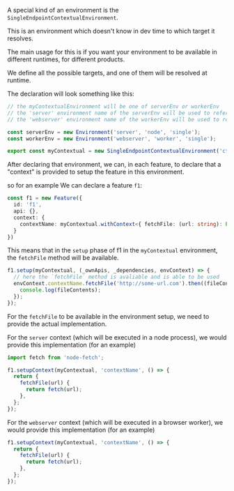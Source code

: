 A special kind of an environment is the `SingleEndpointContextualEnvironment`.

This is an environment which doesn't know in dev time to which target it resolves.

The main usage for this is if you want your environment to be available in different runtimes, for different products.

We define all the possible targets, and one of them will be resolved at runtime.

The declaration will look something like this:

```ts
// the myContextualEnvironment will be one of serverEnv or workerEnv
// the 'server' environment name of the serverEnv will be used to reference the "'ctx' environment when it's resolved to the 'server' context", which will cause engineer to execute in a node process
// the 'webserver' environment name of the workerEnv will be used to reference the "'ctx' environment when it's resolved to the 'webserver' context", which will cause engineer to bundle the code for this environment, and load it in the browser

const serverEnv = new Environment('server', 'node', 'single');
const workerEnv = new Environment('webserver', 'worker', 'single');

export const myContextual = new SingleEndpointContextualEnvironment('ctx', [serverEnv, workerEnv]);
```

After declaring that environment, we can, in each feature, to declare that a "context" is provided to setup the feature in this environment.

so for an example We can declare a feature `f1`:

```ts
const f1 = new Feature({
  id: 'f1',
  api: {},
  context: {
    contextName: myContextual.withContext<{ fetchFile: (url: string): Promise<string> }>()
  }
})
```

This means that in the `setup` phase of f1 in the `myContextual` environment, the `fetchFile` method will be available.

```ts
f1.setup(myContextual, (_ownApis, _dependencies, envContext) => {
  // here the `fetchFile` method is avaliable and is able to be used
  envContext.contextName.fetchFile('http://some-url.com').then((fileContents) => {
    console.log(fileContents);
  });
});
```

For the `fetchFile` to be available in the environment setup, we need to provide the actual implementation.

For the `server` context (which will be executed in a node process), we would provide this implementation (for an example)

```ts
import fetch from 'node-fetch';

f1.setupContext(myContextual, 'contextName', () => {
  return {
    fetchFile(url) {
      return fetch(url);
    },
  };
});
```

For the `webserver` context (which will be executed in a browser worker), we would provide this implementation (for an example)

```ts
f1.setupContext(myContextual, 'contextName', () => {
  return {
    fetchFile(url) {
      return fetch(url);
    },
  };
});
```
